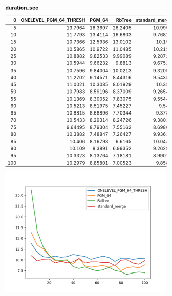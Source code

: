 ### duration_sec

|   0 |   ONELEVEL_PGM_64_THRESH |   PGM_64 |   RbTree |   standard_merge |
|----:|-------------------------:|---------:|---------:|-----------------:|
|   5 |                 13.7964  | 16.3697  | 26.2405  |         10.9994  |
|  10 |                 11.7793  | 13.4114  | 16.6803  |          9.76821 |
|  15 |                 10.7366  | 12.5936  | 13.0102  |         10.151   |
|  20 |                 10.5865  | 10.9722  | 11.0485  |         10.2156  |
|  25 |                 10.8882  |  9.82533 |  9.99089 |          9.28724 |
|  30 |                 10.5944  |  9.66232 |  9.8813  |          9.67523 |
|  35 |                 10.7596  |  9.84004 | 10.0213  |          9.32095 |
|  40 |                 11.2702  |  9.14571 |  8.44316 |          9.54354 |
|  45 |                 11.0021  | 10.3085  |  8.01929 |         10.352   |
|  50 |                 10.7983  |  8.59196 |  8.37009 |          9.26545 |
|  55 |                 10.1369  |  8.30052 |  7.83075 |          9.55444 |
|  60 |                 10.5213  |  8.51975 |  7.45227 |          9.549   |
|  65 |                 10.8815  |  8.68896 |  7.70344 |          9.3788  |
|  70 |                 10.5433  |  8.29314 |  8.24726 |          9.38039 |
|  75 |                  9.64495 |  8.79304 |  7.55162 |          8.69869 |
|  80 |                 10.3882  |  7.48847 |  7.26427 |          9.93635 |
|  85 |                 10.406   |  8.16793 |  6.6165  |         10.0443  |
|  90 |                 10.109   |  8.3891  |  6.99352 |          9.26298 |
|  95 |                 10.3323  |  8.13764 |  7.18181 |          8.99011 |
| 100 |                 10.2979  |  8.85801 |  7.00523 |          9.8584  |

![duration_sec.png](duration_sec.png)

